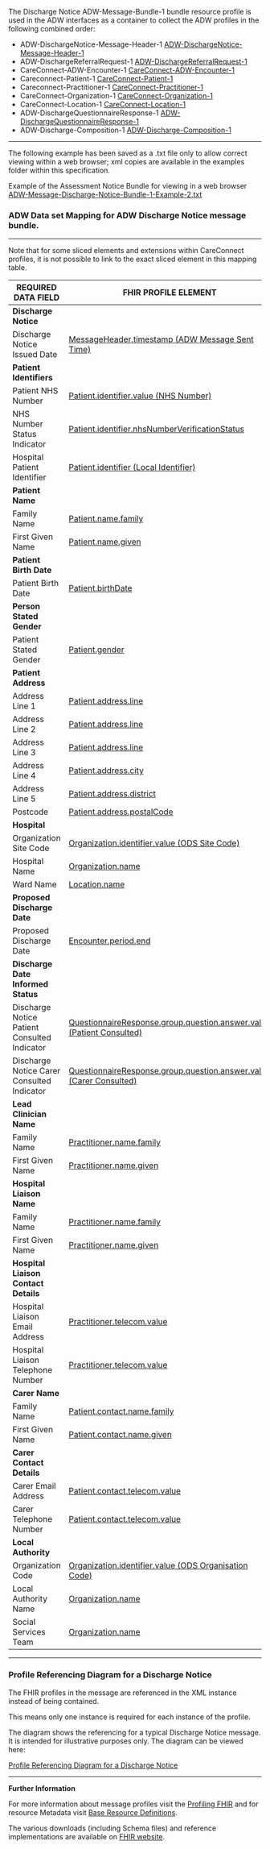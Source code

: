 
The Discharge Notice ADW-Message-Bundle-1 bundle resource profile is used in the ADW interfaces as a container to collect the ADW profiles in the following combined order: 

- ADW-DischargeNotice-Message-Header-1 [ADW-DischargeNotice-Message-Header-1]
- ADW-DischargeReferralRequest-1 [ADW-DischargeReferralRequest-1]
- CareConnect-ADW-Encounter-1 [CareConnect-ADW-Encounter-1]
- Careconnect-Patient-1 [CareConnect-Patient-1]
- Careconnect-Practitioner-1 [CareConnect-Practitioner-1]
- CareConnect-Organization-1 [CareConnect-Organization-1]
- CareConnect-Location-1 [CareConnect-Location-1]
- ADW-DischargeQuestionnaireResponse-1 [ADW-DischargeQuestionnaireResponse-1]
- ADW-Discharge-Composition-1 [ADW-Discharge-Composition-1] 


----------

The following example has been saved as a .txt file only to allow correct viewing within a web browser; xml copies are available in the examples folder within this specification.

Example of the Assessment Notice Bundle for viewing in a web browser [ADW-Message-Discharge-Notice-Bundle-1-Example-2.txt] 


[ADW-Message-Discharge-Notice-Bundle-1-Example-2.txt]: ../Chapter.5.Examples/ADW-Message-Discharge-Notice-Bundle-1-Example-2.txt

###  ADW Data set Mapping for ADW Discharge Notice message bundle. ###

----------

Note that for some sliced elements and extensions within CareConnect profiles, it is not possible to link to the exact sliced element in this mapping table.


| REQUIRED DATA FIELD                          | FHIR PROFILE ELEMENT                             |
|----------------------------------------------|--------------------------------------------------|
| **Discharge Notice**                         |                                                  |
| Discharge Notice Issued Date                 | [MessageHeader.timestamp (ADW Message Sent Time)]                |
| **Patient Identifiers**                      |                                                  |
| Patient NHS Number                           | [Patient.identifier.value (NHS Number)]                         |
| NHS Number Status Indicator                  |[Patient.identifier.nhsNumberVerificationStatus]                                    |
| Hospital Patient Identifier                  | [Patient.identifier (Local Identifier)]                                   |
| **Patient Name**                             |                                                  |
| Family Name                                  |[Patient.name.family]                                       |
| First Given Name                             |[Patient.name.given]                                       |
| **Patient Birth Date**                       |                                                  |
| Patient Birth Date                           |[Patient.birthDate]                                         |
| **Person Stated Gender**                     |                                                  |
| Patient Stated Gender                         |[Patient.gender]                                           |
| **Patient Address**                          |                                                  |
| Address Line 1                               |[Patient.address.line]                                      |
| Address Line 2                               |[Patient.address.line]                                     |
| Address Line 3                               |[Patient.address.line]                                     |
| Address Line 4                               |[Patient.address.city]                                     |
| Address Line 5                               |[Patient.address.district]                                     |
| Postcode                                     |[Patient.address.postalCode]                               
| **Hospital**                                 |                                                  |
| Organization Site Code                       |[Organization.identifier.value (ODS Site Code)]                                         |
| Hospital Name                                |[Organization.name]                                              |
| Ward Name                                    |[Location.name]                                              |
| **Proposed Discharge Date**                  |                                                  |
| Proposed Discharge Date                      |[Encounter.period.end]                                       |
| **Discharge Date Informed Status**           |                                                  |
| Discharge Notice Patient Consulted Indicator | [QuestionnaireResponse.group.question.answer.value (Patient Consulted)]                                    |
| Discharge Notice Carer Consulted Indicator   | [QuestionnaireResponse.group.question.answer.value (Carer Consulted)]    |
| **Lead Clinician Name**                      |                                                  |
| Family Name                                  | [Practitioner.name.family]                                      |
| First Given Name                             | [Practitioner.name.given]                                      |
| **Hospital Liaison Name**                    |                                                  |
| Family Name                                  | [Practitioner.name.family]                             |
| First Given Name                             | [Practitioner.name.given]                             |
| **Hospital Liaison Contact Details**         |                                                  |
| Hospital Liaison Email Address               | [Practitioner.telecom.value]                                        |
| Hospital Liaison Telephone Number            | [Practitioner.telecom.value]                                |
| **Carer Name**                               |                                                                   |
| Family Name                                  | [Patient.contact.name.family]                                        |
| First Given Name                             | [Patient.contact.name.given]                                      |
| **Carer Contact Details**                    |                                                                   |
| Carer Email Address                          | [Patient.contact.telecom.value]                                                           |
| Carer Telephone Number                       | [Patient.contact.telecom.value]                                          |
| **Local Authority**                          |                                                  |
| Organization Code                            | [Organization.identifier.value (ODS Organisation Code)]                                         |
| Local Authority Name                         | [Organization.name]                                             |
| Social Services Team                         | [Organization.name]                                             |


----------


###  Profile Referencing Diagram for a Discharge Notice #

The FHIR profiles in the message are referenced in the XML instance instead of being contained. 

This means only one instance is required for each instance of the profile.

The diagram shows the referencing for a typical Discharge Notice message. It is intended for illustrative purposes only. The diagram can be viewed here:

[Profile Referencing Diagram for a Discharge Notice](../Profile.ADW-DischargeNotice/MessageReferencing4.png)



[ADW-DischargeNotice-Message-Header-1]: adw-discharge-notice-message-header-1.html
[ADW-DischargeReferralRequest-1]: adw-discharge-referral-request-1.html
[careconnect-patient-1]: careconnect-patient-1.html
[careconnect-practitioner-1]: careconnect-practitioner-1.html
[ADW-Lead-Clinician-Practitioner-1]: careconnect-practitioner-1.html
[CareConnect-Organization-1]: CareConnect-Organization-1.html
[ADW-DischargeQuestionnaireResponse-1]: adw-discharge-questionnaire-response-1.html
[CareConnect-ADW-Encounter-1]: careconnect-adw-encounter-1.html
[CareConnect-Organization-1]: CareConnect-Organization-1.html
[careconnect-location-1]: careconnect-location-1.html
[ADW-Discharge-Composition-1]: adw-discharge-composition-1.html



[MessageHeader.timestamp (ADW Message Sent Time)]: adw-discharge-notice-message-header-1-dict.html#MessageHeader.ADW%20Message%20Sent%20Time
[Patient.identifier.value (NHS Number)]: careconnect-patient-1-dict.html#Patient.identifier.value
[Patient.identifier.nhsNumberVerificationStatus]: extension-careconnect-nhsnumberverificationstatus-1-dict.html#Extension.valueCodeableConcept
[Patient.identifier (Local Identifier)]: careconnect-patient-1-dict.html#Patient.identifier.value
[Patient.name.family]: careconnect-patient-1-dict.html#Patient.name.family
[Patient.name.given]: careconnect-patient-1-dict.html#Patient.name.given
[Patient.birthDate]: careconnect-patient-1-dict.html#Patient.birthDate
[Patient.gender]: careconnect-patient-1-dict.html#Patient.gender
[Patient.address.line]: careconnect-patient-1-dict.html#Patient.address.line
[Patient.address.city]: careconnect-patient-1-dict.html#Patient.address.city
[Patient.address.district]: careconnect-patient-1-dict.html#Patient.address.district
[Patient.address.postalCode]: careconnect-patient-1-dict.html#Patient.address.postalCode
[Organization.identifier.value (ODS Site Code)]: CareConnect-Organization-1-dict.html#Organization.identifier.value
[Organization.name]: careconnect-organization-1-dict.html#Organization.name
[Location.name]: careconnect-location-1-dict.html#Location.name
[Encounter.period.end]: careconnect-adw-encounter-1-dict.html#Encounter.period.end
[QuestionnaireResponse.group.question.answer.value (Patient Consulted)]: adw-discharge-questionnaire-response-1-dict.html#QuestionnaireResponse.group.question.answer.Patient%20Consultation
[QuestionnaireResponse.group.question.answer.value (Carer Consulted)]: adw-discharge-questionnaire-response-1-dict.html#QuestionnaireResponse.group.question.answer.Carer%20Consultation
[Practitioner.name.family]: careconnect-practitioner-1-dict.html#Practitioner.name.family
[Practitioner.name.given]: careconnect-practitioner-1-dict.html#Practitioner.name.given
[Practitioner.name.family]: careconnect-practitioner-1-dict.html#Practitioner.name.family
[Practitioner.name.given]: careconnect-practitioner-1-dict.html#Practitioner.name.given
[Practitioner.telecom.value]: careconnect-practitioner-1-dict.html#Practitioner.telecom.value
[Practitioner.telecom.value]: careconnect-practitioner-1-dict.html#Practitioner.telecom.value
[Organization.identifier.value (ODS Organisation Code)]: CareConnect-Organization-1-dict.html#Organization.identifier.value
[Organization.identifier.value (ODS Organisation Code)]: careconnect-organization-1-dict.html#Organization.identifier.value 
[Organization.name]: careconnect-organization-1-dict.html#Organization.name
[Organization.name]: careconnect-organization-1-dict.html#Organization.name
[Patient.contact.name.family]: careconnect-patient-1-dict.html#Patient.contact.name.family
[Patient.contact.name.given]: careconnect-patient-1-dict.html#Patient.contact.name.given
[Patient.contact.telecom.value]: careconnect-patient-1-dict.html#Patient.contact.telecom.value
[Patient.contact.telecom.value]: careconnect-patient-1-dict.html#Patient.contact.telecom.value

----------


**Further Information**

For more information about message profiles visit the [Profiling FHIR] and for resource Metadata visit [Base Resource Definitions].

The various downloads (including Schema files) and reference implementations are available on [FHIR website].

[Profiling FHIR]: http://hl7.org/fhir/DSTU2/profiling.html
[FHIR website]: http://hl7.org/fhir/DSTU2/index.html
[Base Resource Definitions]: http://hl7.org/fhir/DSTU2/resource.html
